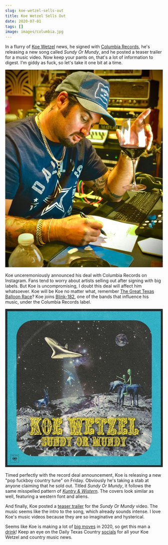 ```yaml
---
slug: koe-wetzel-sells-out
title: Koe Wetzel Sells Out
date: 2020-07-01
tags: []
image: images/columbia.jpg
---
```


In a flurry of [Koe Wetzel][koe] news, he signed with [Columbia Records][columbia], he's releasing a new song called _Sundy Or Mundy_, and he posted a teaser trailer for a music video. Now keep your pants on, that's a lot of information to digest. I'm giddy as fuck, so let's take it one bit at a time.

![signing][signing]

Koe unceremoniously announced his deal with Columbia Records on Instagram. Fans tend to worry about artists selling out after signing with big labels. But Koe is uncompromising, I doubt this deal will affect him whatsoever. Koe will be Koe no matter what, remember [The Great Texas Balloon Race][tgtbr]? Koe joins [Blink-182][blink], one of the bands that influence his music, under the Columbia Records label.

![sundy-or-mundy][sundy-or-mundy]

Timed perfectly with the record deal announcement, Koe is releasing a new "pop fuckboy country tune" on Friday. Obviously he's taking a stab at anyone claiming that he sold out. Titled _Sundy Or Mundy_, it follows the same misspelled pattern of [_Kuntry & Wistern_][kuntry]. The covers look similar as well, featuring a western font and aliens.

And finally, Koe posted a [teaser trailer][trailer] for the _Sundy Or Mundy_ video. The music seems like the intro to the song, which already sounds intense. I love Koe's music videos because they are so imaginative and hysterical.

Seems like Koe is making a lot of [big moves][moves] in 2020, so get this man a [drink][drink]! Keep an eye on the Daily Texas Country [socials][instagram] for all your Koe Wetzel and country music news.

[koe]: https://twitter.com/KoeWetzel
[columbia]: http://www.columbiarecords.com
[tgtbr]: https://www.facebook.com/GreatTexasBalloonRace/posts/2487975284557433
[blink]: https://www.blink182.com
[kuntry]: https://open.spotify.com/track/5KAW7flnsWEiMNFlwsSHWE
[moves]: https://twitter.com/KoeWetzel/status/1267521138680307714
[drink]: https://twitter.com/KoeWetzel/status/1277821136261263360
[instagram]: https://instagram.com/dailytexascountry
[signing]: images/signing.jpeg
[sundy-or-mundy]: images/sundy-or-mundy.jpeg
[video]: images/video.mp4
[trailer]: https://www.instagram.com/p/CCGvxY7p37c
